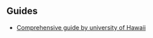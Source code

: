 ## Guides

- [Comprehensive guide by university of Hawaii](http://web.eng.hawaii.edu/Tutor/Make/index.html)
